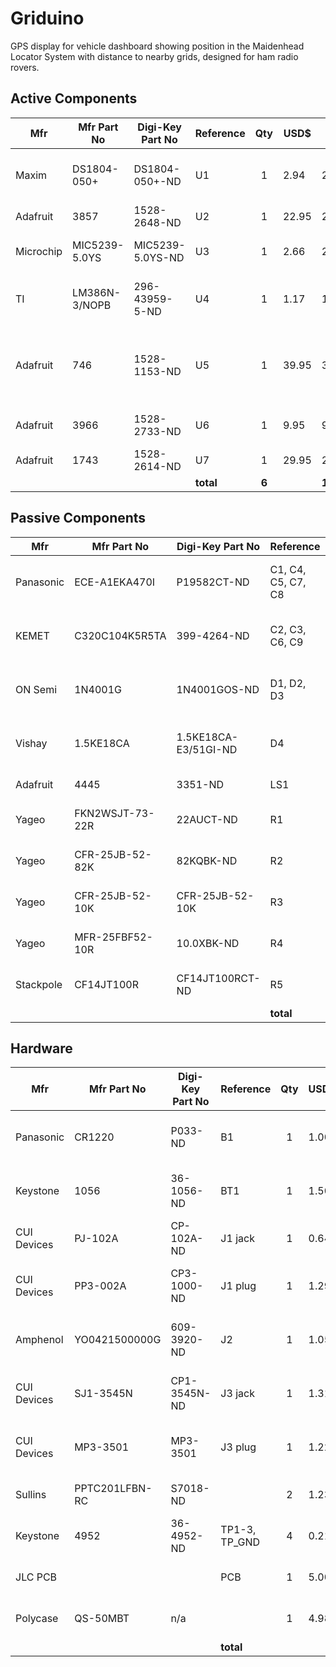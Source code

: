 # Griduino
GPS display for vehicle dashboard showing position in the Maidenhead Locator System with distance to nearby grids, designed for ham radio rovers.

## Active Components
| Mfr         | Mfr Part No     | Digi-Key Part No | Reference | Qty   | USD$  | Ext$   | Description  |
| ----------- | --------------- | ---------------- | --------- | :---: | ----- | ------ | ------------ |
| Maxim       | DS1804-050+     | DS1804-050+-ND   | U1        |  1    |  2.94 |   2.94 | IC Digital Pot 50KOHM 100-tap |
| Adafruit    | 3857            | 1528-2648-ND     | U2        |  1    | 22.95 |  22.95 | Feather M4 Express |
| Microchip   | MIC5239-5.0YS   | MIC5239-5.0YS-ND | U3        |  1    |  2.66 |   2.66 | IC Linear Regulator 5v 500mA |
| TI          | LM386N-3/NOPB   | 296-43959-5-ND   | U4        |  1    |  1.17 |   1.17 | Audio Amp, Mono LM386 700MW |
| Adafruit    | 746             | 1528-1153-ND     | U5        |  1    | 39.95 |  39.95 | Ultimate GPS, 66 channel (do not buy part #4279) |
| Adafruit    | 3966            | 1528-2733-ND     | U6        |  1    |  9.95 |   9.95 | BMP-388 Barometric Pressure |
| Adafruit    | 1743            | 1528-2614-ND     | U7        |  1    | 29.95 |  29.95 | TFT Display  |
|             |                 |                  | **total** | **6** |       | **109.57** |     |

## Passive Components
| Mfr         | Mfr Part No     | Digi-Key Part No     | Reference          |  Qty   | USD$  | Ext$   | Description  |
| ----------- | --------------- | -------------------- | ------------------ | :----: | ----- | ------ | ------------ |
| Panasonic   | ECE-A1EKA470I   | P19582CT-ND          | C1, C4, C5, C7, C8 |    5   |  0.27 |   1.35 | CAP Electrolytic 47UF 20% 25v radial |
| KEMET       | C320C104K5R5TA  | 399-4264-ND          | C2, C3, C6, C9     |    4   |  0.22 |   0.88 | CAP Ceramic 0.1UF 50V X7R radial |
| ON Semi     | 1N4001G         | 1N4001GOS-ND         | D1, D2, D3         |    3   |  0.21 |   0.63 | Gen Purpose Diode 50V 1A |
| Vishay      | 1.5KE18CA       | 1.5KE18CA-E3/51GI-ND | D4                 |    1   |  1.21 |   1.21 | Zener Diode 25.2v Clamp |
| Adafruit    | 4445            | 3351-ND              | LS1                |    1   |  3.95 |   3.95 | Speaker, 3W 4ohm |
| Yageo       | FKN2WSJT-73-22R | 22AUCT-ND            | R1                 |    1   |  0.34 |   0.34 | RES 22-ohm 2W 5% axial |
| Yageo       | CFR-25JB-52-82K | 82KQBK-ND            | R2                 |    1   |  0.10 |   0.10 | RES 82K 1/4W 5% axial |
| Yageo       | CFR-25JB-52-10K | CFR-25JB-52-10K      | R3                 |    1   |  0.10 |   0.10 | RES 10K 1/4W 1% axial |
| Yageo       | MFR-25FBF52-10R | 10.0XBK-ND           | R4                 |    1   |  0.10 |   0.10 | RES 10-ohm 1/4W 1% axial |
| Stackpole   | CF14JT100R      | CF14JT100RCT-ND      | R5                 |    1   |  0.10 |   0.10 | RES 100-ohm 1/4W 5% axial |
|             |                 |                      | **total**          | **16** |       | **8.76** |     |

## Hardware
| Mfr         | Mfr Part No     | Digi-Key Part No | Reference     |  Qty  | USD$  | Ext$   | Description  |
| ----------- | --------------- | ---------------- | ------------- | :---: | ----- | ------ | ------------ |
| Panasonic   | CR1220          | P033-ND          | B1            |   1   |  1.00 |   1.00 | Lithium Battery 3-volt Coin Cell |
| Keystone    | 1056            | 36-1056-ND       | BT1           |   1   |  1.50 |   1.50 | Battery Holder (Open) 12.5 mm |
| CUI Devices | PJ-102A         | CP-102A-ND       | J1 jack       |   1   |  0.64 |   0.64 | Connector Power Jack 2X5.5 mm   |
| CUI Devices | PP3-002A        | CP3-1000-ND      | J1 plug       |   1   |  1.29 |   1.29 | Connector Power Plug 2.1X5.5 mm |
| Amphenol    | YO0421500000G   | 609-3920-ND      | J2            |   1   |  1.05 |   1.05 | Connector Screw Terminal 4pin   |
| CUI Devices | SJ1-3545N       | CP1-3545N-ND     | J3 jack       |   1   |  1.31 |   1.31 | Connector 3.5mm Audio Stereo Jack |
| CUI Devices | MP3-3501        | MP3-3501         | J3 plug       |   1   |  1.22 |   1.22 | Connector 3.5mm Audio Mono Plug |
| Sullins     | PPTC201LFBN-RC  | S7018-ND         |               |   2   |  1.23 |   2.46 | Connector 20-pos 0.1 Tin (LCD)  |
| Keystone    | 4952            | 36-4952-ND       | TP1-3, TP_GND |   4   |  0.21 |   0.84 | PC Test Point Loop |
| JLC PCB     |                 |                  | PCB           |   1   |  5.00 |   5.00 | Printed Circuit Board |
| Polycase    | QS-50MBT        | n/a              |               |   1   |  4.98 |   4.98 | Plastic Case, 4.5 x 3.5 x 1.25 |
|             |                 |                  | **total**     |       |       | **21.29** |     |
